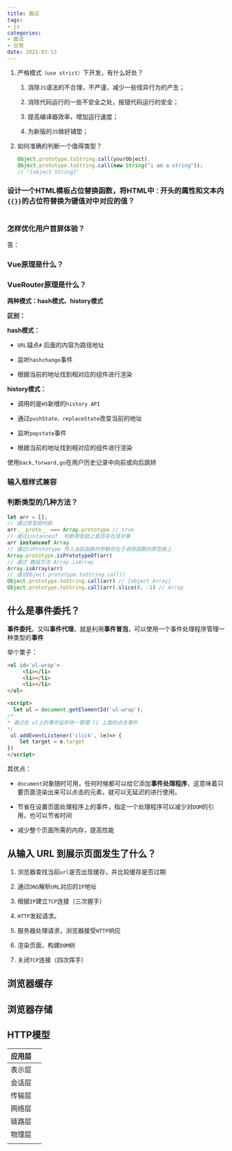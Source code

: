 ```yaml
---
title: 面试
tags:
- js
categories:
- 面试
- 日常
date: 2021-03-13
---
```


1. 严格模式`（use strict）`下开发，有什么好处？
   
   1. 消除`JS`语法的不合理，不严谨，减少一些怪异行为的产生；
   
   2. 消除代码运行的一些不安全之处，报错代码运行的安全；
   
   3. 提高编译器效率，增加运行速度；
   
   4. 为新版的`JS`做好铺垫；

2. 如何准确的判断一个值得类型？
   
   ```js
   Object.prototype.toString.call(yourObject).
   Object.prototype.toString.call(new String("i am a string"));
   // "[object String]"
   ```

### 设计一个HTML模板占位替换函数，将HTML中`：`开头的属性和文本内`{{}}`的占位符替换为键值对中对应的值？

```js

```

### 怎样优化用户首屏体验？

答：

### Vue原理是什么？

### VueRouter原理是什么？

**两种模式：hash模式、history模式**

**区别：**

**hash模式：**

- `URL`锚点`#` 后面的内容为路径地址

- 监听`hashchange`事件

- 根据当前的地址找到相对应的组件进行渲染

**history模式：**

- 调用的是`H5`新增的`history API`

- 通过`pushState、replaceState`改变当前的地址

- 监听`popstate`事件

- 根据当前的地址找到相对应的组件进行渲染

使用`back,forward,go`在用户历史记录中向前或向后跳转

### 输入框样式兼容

### 判断类型的几种方法？

```js
let arr = [];
// 通过原型链判断
arr.__proto__ === Array.prototype // true
// 通过instanceof  判断原型链上是否存在该对象
arr instanceof Array 
// 通过isPrototype 传入当前函数的参数存在于调用函数的原型链上
Array.prototype.isPrototypeOf(arr)
// 通过 数组方法 Array.isArray
Array.isArray(arr)
// 通过Object.prototype.toString.call()
Object.prototype.toString.call(arr) // [object Array]
Object.prototype.toString.call(arr).slice(8, -1) // Array
```

## 什么是事件委托？

**事件委托**，又叫**事件代理**，就是利用**事件冒泡**，可以使用一个事件处理程序管理一种类型的**事件**

举个栗子：

```html
<ul id='ul-wrap'>
     <li></li>
     <li></li>
     <li></li>
</ul>

<script>
  let ul = document.getElementId('ul-wrap');
/*
* 通过在 ul上的事件监听统一管理 li 上面的点击事件
*/
 ul.addEventListener('click', (e)=> {
    let target = e.target
})
</script>
```

其优点：

- `document`对象随时可用，任何时候都可以给它添加**事件处理程序**，这意味着只要页面渲染出来可以点击的元素，就可以无延迟的进行使用。

- 节省在设置页面处理程序上的事件，指定一个处理程序可以减少对`DOM`的引用，也可以节省时间

- 减少整个页面所需的内存，提高性能

## 从输入 URL 到展示页面发生了什么？

1. 浏览器查找当前`url`是否出现缓存，并比较缓存是否过期

2. 通过`DNS`解析`URL`对应的`IP`地址

3. 根据`IP`建立`TCP`连接（三次握手）

4. `HTTP`发起请求。

5. 服务器处理请求，浏览器接受`HTTP`响应

6. 渲染页面，构建`DOM`树

7. 关闭`TCP`连接（四次挥手）

## 浏览器缓存

## 浏览器存储

## HTTP模型

| 应用层 |     |
| --- | --- |
| 表示层 |     |
| 会话层 |     |
| 传输层 |     |
| 网络层 |     |
| 链路层 |     |
| 物理层 |     |
|     |     |
